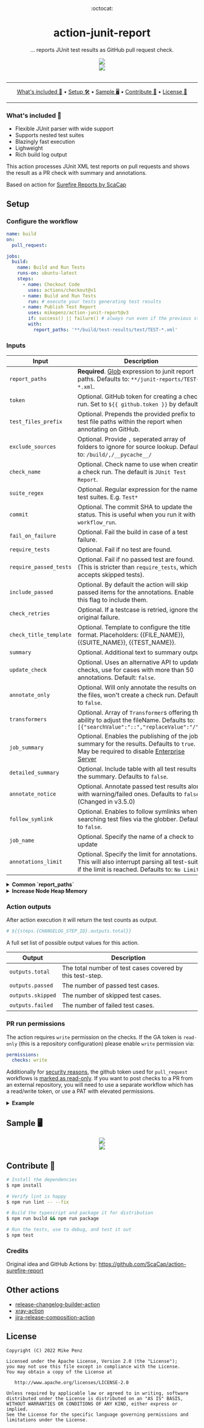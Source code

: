 <div align="center">
  :octocat:
</div>
<h1 align="center">
  action-junit-report
</h1>

<p align="center">
    ... reports JUnit test results as GitHub pull request check.
</p>

<div align="center">
  <img src=".github/images/action.png"/>
</div>

<div align="center">
  <a href="https://github.com/mikepenz/action-junit-report">
		<img src="https://github.com/mikepenz/action-junit-report/workflows/CI/badge.svg"/>
	</a>
</div>
<br />

-------

<p align="center">
    <a href="#whats-included-">What's included 🚀</a> &bull;
    <a href="#setup">Setup 🛠️</a> &bull;
    <a href="#sample-%EF%B8%8F">Sample 🖥️</a> &bull;
    <a href="#contribute-">Contribute 🧬</a> &bull;
    <a href="#license">License 📓</a>
</p>

-------

### What's included 🚀

- Flexible JUnit parser with wide support
- Supports nested test suites
- Blazingly fast execution
- Lighweight
- Rich build log output

This action processes JUnit XML test reports on pull requests and shows the result as a PR check with summary and annotations.

Based on action for [Surefire Reports by ScaCap](https://github.com/ScaCap/action-surefire-report)

## Setup

### Configure the workflow

```yml
name: build
on:
  pull_request:

jobs:
  build:
    name: Build and Run Tests
    runs-on: ubuntu-latest
    steps:
      - name: Checkout Code
        uses: actions/checkout@v1
      - name: Build and Run Tests
        run: # execute your tests generating test results
      - name: Publish Test Report
        uses: mikepenz/action-junit-report@v3
        if: success() || failure() # always run even if the previous step fails
        with:
          report_paths: '**/build/test-results/test/TEST-*.xml'
```

### Inputs

| **Input**      | **Description**                                                                                                                                                       |
|----------------|-----------------------------------------------------------------------------------------------------------------------------------------------------------------------|
| `report_paths`    | **Required**. [Glob](https://github.com/actions/toolkit/tree/master/packages/glob) expression to junit report paths. Defaults to: `**/junit-reports/TEST-*.xml`.   |
| `token`           | Optional. GitHub token for creating a check run. Set to `${{ github.token }}` by default.                                                                          |
| `test_files_prefix` | Optional. Prepends the provided prefix to test file paths within the report when annotating on GitHub.                                                           |
| `exclude_sources` | Optional. Provide `,` seperated array of folders to ignore for source lookup. Defaults to: `/build/,/__pycache__/`                                                 |
| `check_name`      | Optional. Check name to use when creating a check run. The default is `JUnit Test Report`.                                                                         |
| `suite_regex`     | Optional. Regular expression for the named test suites. E.g. `Test*`                                                                                               |
| `commit`          | Optional. The commit SHA to update the status. This is useful when you run it with `workflow_run`.                                                                 |
| `fail_on_failure` | Optional. Fail the build in case of a test failure.                                                                                                                |
| `require_tests`   | Optional. Fail if no test are found.                                                                                                                               |
| `require_passed_tests`   | Optional. Fail if no passed test are found. (This is stricter than `require_tests`, which accepts skipped tests).                                           |
| `include_passed`   | Optional. By default the action will skip passed items for the annotations. Enable this flag to include them.                                                                                                                               |
| `check_retries`         | Optional. If a testcase is retried, ignore the original failure.                                                                                             |
| `check_title_template`  | Optional. Template to configure the title format. Placeholders: {{FILE_NAME}}, {{SUITE_NAME}}, {{TEST_NAME}}.                                                |
| `summary`         | Optional. Additional text to summary output                                                                                                                        |
| `update_check`    | Optional. Uses an alternative API to update checks, use for cases with more than 50 annotations. Default: `false`.                                                                  |
| `annotate_only`   | Optional. Will only annotate the results on the files, won't create a check run. Defaults to `false`.                                                                                  |
| `transformers`    | Optional. Array of `Transformer`s offering the ability to adjust the fileName. Defaults to: `[{"searchValue":"::","replaceValue":"/"}]`                            |
| `job_summary`     | Optional. Enables the publishing of the job summary for the results. Defaults to `true`. May be required to disable [Enterprise Server](https://github.com/mikepenz/action-junit-report/issues/637)                           |
| `detailed_summary`    | Optional. Include table with all test results in the summary. Defaults to `false`.                            |
| `annotate_notice`    | Optional. Annotate passed test results along with warning/failed ones. Defaults to `false`. (Changed in v3.5.0)                           |
| `follow_symlink`    | Optional. Enables to follow symlinks when searching test files via the globber. Defaults to `false`.                           |
| `job_name`        | Optional. Specify the name of a check to update                                                                                                                    |
| `annotations_limit` | Optional. Specify the limit for annotations. This will also interrupt parsing all test-suites if the limit is reached. Defaults to: `No Limit`.                                              |

<details><summary><b>Common `report_paths`</b></summary>
<p>

- Surefire: 
`**/target/surefire-reports/TEST-*.xml`

</p>
</details>

<details><summary><b>Increase Node Heap Memory</b></summary>
<p>

If you encounter an out-of-memory from Node, such as

```
FATAL ERROR: Ineffective mark-compacts near heap limit Allocation failed - JavaScript heap out of memory
```

you can increase the memory allocation by setting an environment variable

```yaml
- name: Publish Test Report
  uses: mikepenz/action-junit-report@v3
  env:
    NODE_OPTIONS: "--max_old_space_size=4096"
  if: success() || failure() # always run even if the previous step fails
  with:
    report_paths: '**/build/test-results/test/TEST-*.xml'
```

</p>
</details>

### Action outputs

After action execution it will return the test counts as output.

```yml
# ${{steps.{CHANGELOG_STEP_ID}.outputs.total}}
```

A full set list of possible output values for this action.

| **Output**            | **Description**                                                                        |
|-----------------------|----------------------------------------------------------------------------------------|
| `outputs.total`       | The total number of test cases covered by this test-step.                              |
| `outputs.passed`      | The number of passed test cases.                                                       |
| `outputs.skipped`     | The number of skipped test cases.                                                      |
| `outputs.failed`      | The number of failed test cases.                                                       |

### PR run permissions

The action requires `write` permission on the checks. If the GA token is `read-only` (this is a repository configuration) please enable `write` permission via:

```yml
permissions:
  checks: write
```

Additionally for [security reasons], the github token used for `pull_request` workflows is [marked as read-only].
If you want to post checks to a PR from an external repository, you will need to use a separate workflow
which has a read/write token, or use a PAT with elevated permissions. 

[security reasons]: https://securitylab.github.com/research/github-actions-preventing-pwn-requests/
[marked as read-only]: https://docs.github.com/en/actions/security-guides/automatic-token-authentication#permissions-for-the-github_token

<details><summary><b>Example</b></summary>
<p>

```yml
name: build
on:
  pull_request:

jobs:
  build:
    name: Build and Run Tests
    runs-on: ubuntu-latest
    steps:
      - name: Checkout Code
        uses: actions/checkout@v3
      - name: Build and Run Tests
        run: # execute your tests generating test results
      - name: Upload Test Report
        uses: actions/upload-artifact@v3
        if: always() # always run even if the previous step fails
        with:
          name: junit-test-results
          path: '**/build/test-results/test/TEST-*.xml'
          retention-days: 1

---
name: report
on:
  workflow_run:
    workflows: [build]
    types: [completed]
    
permissions:
  checks: write

jobs:
  checks:
    runs-on: ubuntu-latest
    steps:
      - name: Download Test Report
        uses: dawidd6/action-download-artifact@v2
        with:
          name: junit-test-results
          workflow: ${{ github.event.workflow.id }}
          run_id: ${{ github.event.workflow_run.id }}
      - name: Publish Test Report
        uses: mikepenz/action-junit-report@v3
        with:
          commit: ${{github.event.workflow_run.head_sha}}
          report_paths: '**/build/test-results/test/TEST-*.xml'
```

This will securely post the check results from the privileged workflow onto the PR's checks report. 

</p>
</details>

## Sample 🖥️

<div align="center">
  <img src=".github/images/annotated.png"/>
</div>

<div align="center">
  <img src=".github/images/annotations.png"/>
</div>

## Contribute 🧬

```bash
# Install the dependencies  
$ npm install

# Verify lint is happy
$ npm run lint -- --fix

# Build the typescript and package it for distribution
$ npm run build && npm run package

# Run the tests, use to debug, and test it out
$ npm test
```

### Credits

Original idea and GitHub Actions by: https://github.com/ScaCap/action-surefire-report

## Other actions

- [release-changelog-builder-action](https://github.com/mikepenz/release-changelog-builder-action)
- [xray-action](https://github.com/mikepenz/xray-action/)
- [jira-release-composition-action](https://github.com/mikepenz/jira-release-composite-action)

## License

    Copyright (C) 2022 Mike Penz

    Licensed under the Apache License, Version 2.0 (the "License");
    you may not use this file except in compliance with the License.
    You may obtain a copy of the License at

       http://www.apache.org/licenses/LICENSE-2.0

    Unless required by applicable law or agreed to in writing, software
    distributed under the License is distributed on an "AS IS" BASIS,
    WITHOUT WARRANTIES OR CONDITIONS OF ANY KIND, either express or implied.
    See the License for the specific language governing permissions and
    limitations under the License.
